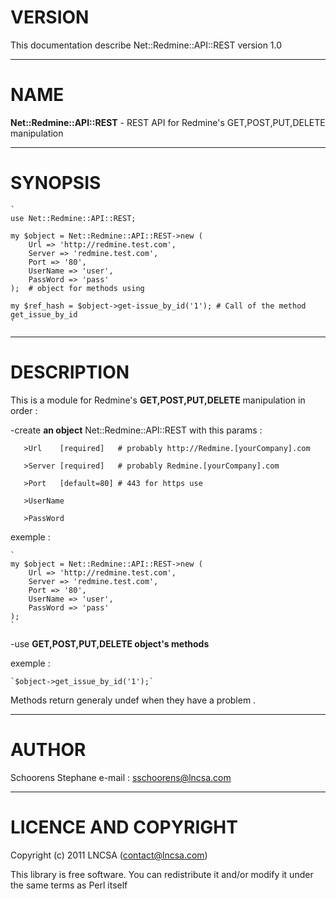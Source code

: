 # VERSION #

This documentation describe Net::Redmine::API::REST version 1.0
_ _ _
# NAME #

**Net::Redmine::API::REST** - REST API for Redmine's GET,POST,PUT,DELETE manipulation
_ _ _
# SYNOPSIS # 
    `
    use Net::Redmine::API::REST;

    my $object = Net::Redmine::API::REST->new (
        Url => 'http://redmine.test.com',
        Server => 'redmine.test.com',
        Port => '80',
        UserName => 'user',
        PassWord => 'pass'
    );  # object for methods using 

    my $ref_hash = $object->get-issue_by_id('1'); # Call of the method get_issue_by_id
    `
_ _ _
# DESCRIPTION #

This is a module for Redmine's **GET,POST,PUT,DELETE** manipulation in order :

  -create **an object** Net::Redmine::API::REST with this params :

       >Url    [required]   # probably http://Redmine.[yourCompany].com

       >Server [required]   # probably Redmine.[yourCompany].com

       >Port   [default=80] # 443 for https use

       >UserName

       >PassWord
  
   exemple :

    `
    my $object = Net::Redmine::API::REST->new ( 
        Url => 'http://redmine.test.com',
        Server => 'redmine.test.com',
        Port => '80',
        UserName => 'user',
        PassWord => 'pass'
    );
    `
  -use **GET,POST,PUT,DELETE object's methods**

   exemple : 

    `$object->get_issue_by_id('1');`

Methods return generaly undef when they have a problem .
_ _ _
# AUTHOR #

Schoorens Stephane
 e-mail : sschoorens@lncsa.com
_ _ _
# LICENCE AND COPYRIGHT #

Copyright (c) 2011 LNCSA (contact@lncsa.com)

This library is free software. You can redistribute it and/or modify it under the same terms as Perl itself